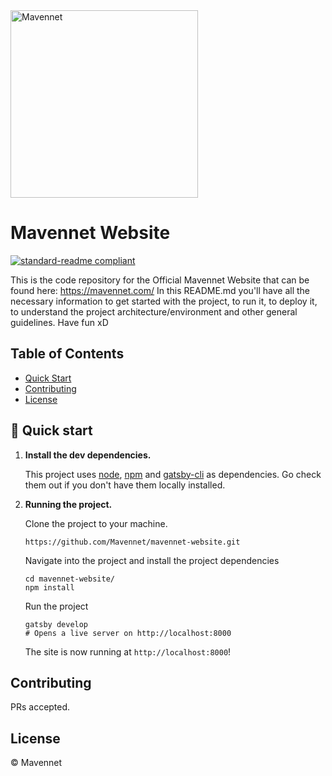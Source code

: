 <a  href="https://mavennet.com/">
	<img  alt="Mavennet"  src="https://mavennet.com/graphics/branding/Mavennet_left_mark_logo.png"  width="300" />
</a>

# Mavennet Website

[![standard-readme compliant](https://img.shields.io/badge/readme%20style-standard-brightgreen.svg?style=flat-square)](https://github.com/RichardLitt/standard-readme)

This is the code repository for the Official Mavennet Website that can be found here: https://mavennet.com/
In this README.md you'll have all the necessary information to get started with the project,
to run it, to deploy it, to understand the project architecture/environment and other general guidelines.
Have fun xD

## Table of Contents

- [Quick Start](#quick-start)
- [Contributing](#contributing)
- [License](#License)

## 🚀 Quick start

1.  **Install the dev dependencies.**

    This project uses [node](http://nodejs.org/), [npm](https://npmjs.com/) and [gatsby-cli](https://www.gatsbyjs.org/docs/gatsby-cli/) as dependencies. Go check them out if you don't have them locally installed.

2.  **Running the project.**

    Clone the project to your machine.

    ```shell
    https://github.com/Mavennet/mavennet-website.git
    ```

    Navigate into the project and install the project dependencies

    ```shell
    cd mavennet-website/
    npm install
    ```

    Run the project

    ```shell
    gatsby develop
    # Opens a live server on http://localhost:8000
    ```

    The site is now running at `http://localhost:8000`!

## Contributing

PRs accepted.

## License

© Mavennet
